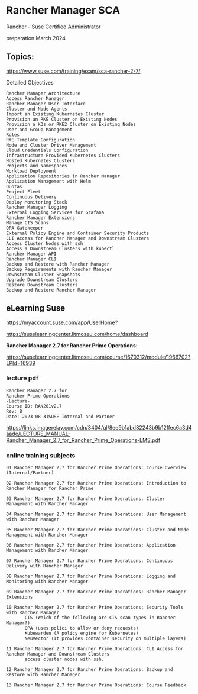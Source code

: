 # Rancher Manager SCA 

Rancher - Suse Certified Administrator

preparation March 2024




## Topics:

https://www.suse.com/training/exam/sca-rancher-2-7/



Detailed Objectives

    Rancher Manager Architecture 
    Access Rancher Manager 
    Rancher Manager User Interface 
    Cluster and Node Agents 
    Import an Existing Kubernetes Cluster 
    Provision an RKE Cluster on Existing Nodes 
    Provision a K3s or RKE2 Cluster on Existing Nodes 
    User and Group Management 
    Roles 
    RKE Template Configuration 
    Node and Cluster Driver Management 
    Cloud Credentials Configuration 
    Infrastructure Provided Kubernetes Clusters 
    Hosted Kubernetes Clusters  
    Projects and Namespaces 
    Workload Deployment 
    Application Repositories in Rancher Manager 
    Application Management with Helm 
    Quotas 
    Project Fleet 
    Continuous Delivery 
    Deploy Monitoring Stack 
    Rancher Manager Logging 
    External Logging Services for Grafana 
    Rancher Manager Extensions  
    Manage CIS Scans 
    OPA Gatekeeper 
    External Policy Engine and Container Security Products  
    CLI Access for Rancher Manager and Downstream Clusters  
    Access Cluster Nodes with ssh 
    Access a Downstream Clusters with kubectl 
    Rancher Manager API 
    Rancher Manager CLI 
    Backup and Restore with Rancher Manager  
    Backup Requirements with Rancher Manager 
    Downstream Cluster Snapshots 
    Upgrade Downstream Clusters 
    Restore Downstream Clusters 
    Backup and Restore Rancher Manager  


## eLearning Suse



https://myaccount.suse.com/app/UserHome?

https://suselearningcenter.litmoseu.com/home/dashboard


**Rancher Manager 2.7 for Rancher Prime Operations**:

https://suselearningcenter.litmoseu.com/course/1670312/module/1966702?LPId=16939



### lecture pdf

```
Rancher Manager 2.7 for
Rancher Prime Operations
-Lecture-
Course ID: RAN201v2.7
Rev: B
Date: 2023-08-31SUSE Internal and Partner
```

https://links.imagerelay.com/cdn/3404/ql/8ee9b1abd82243b9b12ffec6a3d4aade/LECTURE_MANUAL-Rancher_Manager_2.7_for_Rancher_Prime_Operations-LMS.pdf


### online training subjects

	01 Rancher Manager 2.7 for Rancher Prime Operations: Course Overview (Internal/Partner)
	
	02 Rancher Manager 2.7 for Rancher Prime Operations: Introduction to Rancher Manager for Rancher Prime
	
	03 Rancher Manager 2.7 for Rancher Prime Operations: Cluster Management with Rancher Manager
	
	04 Rancher Manager 2.7 for Rancher Prime Operations: User Management with Rancher Manager
	
	05 Rancher Manager 2.7 for Rancher Prime Operations: Cluster and Node Management with Rancher Manager
	
	06 Rancher Manager 2.7 for Rancher Prime Operations: Application Management with Rancher Manager
	
	07 Rancher Manager 2.7 for Rancher Prime Operations: Continuous Delivery with Rancher Manager
	
	08 Rancher Manager 2.7 for Rancher Prime Operations: Logging and Monitoring with Rancher Manager
	
	09 Rancher Manager 2.7 for Rancher Prime Operations: Rancher Manager Extensions
	
	10 Rancher Manager 2.7 for Rancher Prime Operations: Security Tools with Rancher Manager
           CIS (Which of the following are CIS scan types in Rancher Manager?)
           OPA (uses polici to allow or deny requests)
           Kubewarden (A policy engine for Kubernetes)
           NeuVector (It provides container security on multiple layers) 
	
	11 Rancher Manager 2.7 for Rancher Prime Operations: CLI Access for Rancher Manager and Downstream Clusters
           access cluster nodes with ssh.
	
	12 Rancher Manager 2.7 for Rancher Prime Operations: Backup and Restore with Rancher Manager
	
	13 Rancher Manager 2.7 for Rancher Prime Operations: Course Feedback
	



